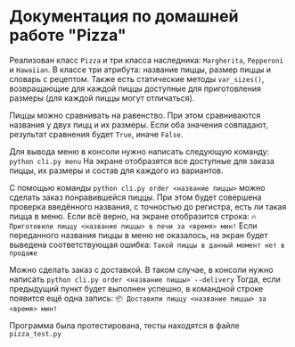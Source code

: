 # Документация по домашней работе "Pizza"

Реализован класс `Pizza` и три класса наследника: `Margherita`, `Pepperoni` и `Hawaiian`. В классе три атрибута: название пиццы, размер пиццы и словарь с рецептом. Также есть статические методы `var_sizes()`, возвращающие для каждой пиццы доступные для приготовления размеры (для каждой пиццы могут отличаться).

Пиццы можно сравнивать на равенство. При этом сравниваются названия у двух пицц и их размеры. Если оба значения совпадают, результат сравнения будет `True`, иначе `False`.

Для вывода меню в консоли нужно написать следующую команду:
`python cli.py menu`
На экране отобразятся все доступные для заказа пиццы, их размеры и состав для каждого из вариантов.

С помощью команды
`python cli.py order <название пиццы>`
можно сделать заказ понравившейся пиццы. При этом будет совершена проверка введённого названия, с точностью до регистра, есть ли такая пицца в меню.
Если всё верно, на экране отобразится строка:
`🔥 Приготовили пиццу <название пиццы> в печи за <время> мин!`
Если переданного названия пиццы в меню не оказалось, на экран будет выведена соответствующая ошибка:
`Такой пиццы в данный момент нет в продаже` 

Можно сделать заказ с доставкой. В таком случае, в консоли нужно написать 
`python cli.py order <название пиццы> --delivery`
Тогда, если предыдущий пункт будет выполнен успешно, в командной строке появится ещё одна запись:
`📦 Доставили пиццу <название пиццы> за <время> мин!`

Программа была протестирована, тесты находятся в файле `pizza_test.py`